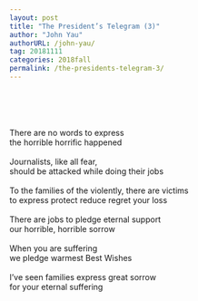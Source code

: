 ```yaml
---
layout: post
title: "The President’s Telegram (3)"
author: "John Yau"
authorURL: /john-yau/
tag: 20181111
categories: 2018fall
permalink: /the-presidents-telegram-3/
---
```


<br><br>
<br><br>
There are no words to express
<br>
the horrible horrific happened
<br><br>
Journalists, like all fear,
<br>
should be attacked while doing their jobs
<br><br>
To the families of the violently, there are victims
<br>
to express protect reduce regret your loss
<br><br>
There are jobs to pledge eternal support
<br>
our horrible, horrible sorrow
<br><br>
When you are suffering
<br>
we pledge warmest Best Wishes
<br><br>
I’ve seen families express great sorrow
<br>
for your eternal suffering
<br>
